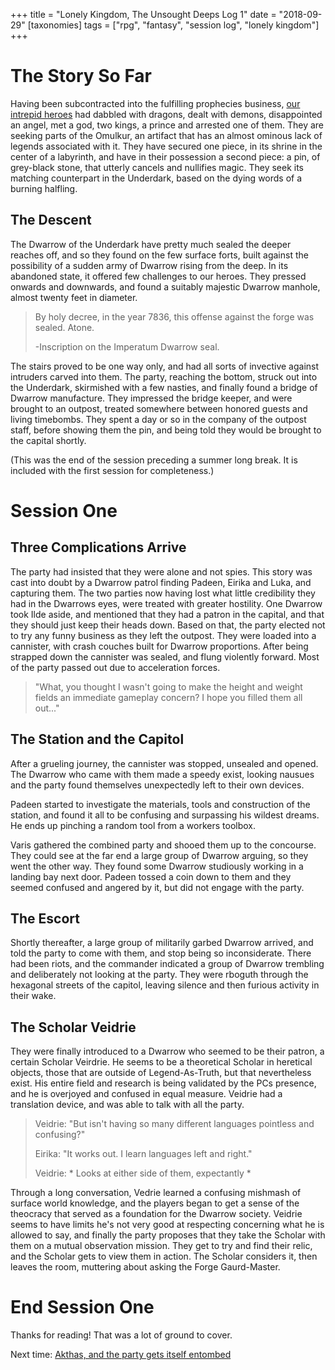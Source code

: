 +++
title = "Lonely Kingdom, The Unsought Deeps Log 1"
date = "2018-09-29"
[taxonomies]
tags = ["rpg", "fantasy", "session log", "lonely kingdom"]
+++


# The Story So Far

Having been subcontracted into the fulfilling prophecies business, [our intrepid heroes](/posts/2018-09-29-lonely-kingdom-dramatis-personae)
had dabbled with dragons, dealt with demons, disappointed an angel, met a god, two kings, a prince and arrested one of them. They are seeking parts of the Omulkur, an artifact that has an almost ominous lack of legends associated with it.
They have secured one piece, in its shrine in the center of a labyrinth, and have in their possession a second piece: a pin, of grey-black stone, that utterly cancels and nullifies magic.
They seek its matching counterpart in the Underdark, based on the dying words of a burning halfling.

## The Descent
The Dwarrow of the Underdark have pretty much sealed the deeper reaches off, and so they found on the few surface forts, built against the possibility of a sudden army of Dwarrow rising from the deep. In its abandoned state, it offered few challenges to our heroes. They pressed onwards and downwards, and found a suitably majestic Dwarrow manhole, almost twenty feet in diameter.

> By holy decree, in the year 7836, this offense against the forge was sealed. Atone.
>
> -Inscription on the Imperatum Dwarrow seal.

The stairs proved to be one way only, and had all sorts of invective against intruders carved into them. The party, reaching the bottom, struck out into the Underdark, skirmished with a few nasties, and finally found a bridge of Dwarrow manufacture. They impressed the bridge keeper, and were brought to an outpost, treated somewhere between honored guests and living timebombs. They spent a day or so in the company of the outpost staff, before showing them the pin, and being told they would be brought to the capital shortly.

(This was the end of the session preceding a summer long break. It is included with the first session for completeness.)

# Session One
## Three Complications Arrive
The party had insisted that they were alone and not spies. This story was cast into doubt by a Dwarrow patrol finding Padeen, Eirika and Luka, and capturing them. The two parties now having lost what little credibility they had in the Dwarrows eyes, were treated with greater hostility. One Dwarrow took Ilde aside, and mentioned that they had a patron in the capital, and that they should just keep their heads down. Based on that, the party elected not to try any funny business as they left the outpost.
 They were loaded into a cannister, with crash couches built for Dwarrow proportions. After being strapped down the cannister was sealed, and flung violently forward. Most of the party passed out due to acceleration forces.

> "What, you thought I wasn't going to make the height and weight fields an immediate gameplay concern? I hope you filled them all out..."

## The Station and the Capitol
After a grueling  journey, the cannister was stopped, unsealed and opened. The Dwarrow who came with them made a speedy exist, looking nausues and the party found themselves unexpectedly left to their own devices.

Padeen started to investigate the materials, tools and construction of the station, and found it all to be confusing and surpassing his wildest dreams. He ends up pinching a random tool from a workers toolbox.

 Varis gathered the combined party and shooed them up to the concourse. They could see at the far end a large group of Dwarrow arguing, so they went the other way. They found some Dwarrow studiously working in a landing bay next door. Padeen tossed a coin down to them and they seemed confused and angered by it, but did not engage with the party.

## The Escort
Shortly thereafter, a large group of militarily garbed Dwarrow arrived, and told the party to come with them, and stop being so inconsiderate. There had been riots, and the commander indicated a group of Dwarrow trembling and deliberately not looking at the party. They were rboguth through the hexagonal streets of the capitol, leaving silence and then furious activity in their wake.

## The Scholar Veidrie
They were finally introduced to a Dwarrow who seemed to be their patron, a certain Scholar Veirdrie. He seems to be a theoretical Scholar in heretical objects, those that are outside of Legend-As-Truth, but that nevertheless exist. His entire field and research is being validated by the PCs presence, and he is overjoyed and confused in equal measure. Veidrie had a translation device, and was able to talk with all the party.
> Veidrie: "But isn't having so many different languages pointless and confusing?"
>
> Eirika: "It works out. I learn languages left and right."
>
> Veidrie: * Looks at either side of them, expectantly *

Through a long conversation, Vedrie learned a confusing mishmash of surface world knowledge, and the players began to get a sense of the theocracy that served as a foundation for the Dwarrow society.
Veidrie seems to have limits he's not very good at respecting concerning what he is allowed to say, and finally the party proposes that they take the Scholar with them on a mutual observation mission. They get to try and find their relic, and the Scholar gets to view them in action. The Scholar considers it, then leaves the room, muttering about asking the Forge Gaurd-Master.

# End Session One
Thanks for reading! That was a lot of ground to cover.

Next time: [Akthas, and the party gets itself entombed](/posts/2018-10-01-lonely-kingdom-unsought-deeps-2) 